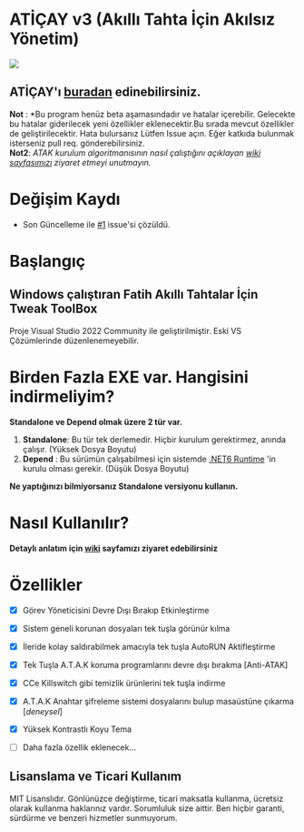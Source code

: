 ATİÇAY v3 (**A**kıllı **T**ahta **İç**in **A**kılsız **Y**önetim)
====
<image src="https://i.hizliresim.com/8h2vyug.jpg"></image>

## ATİÇAY'ı <a href="https://github.com/prescionx/aticay/releases/tag/main">buradan</a> edinebilirsiniz.

**Not** : *Bu program henüz beta aşamasındadır ve hatalar içerebilir. Gelecekte bu hatalar giderilecek yeni özellikler eklenecektir.Bu sırada mevcut özellikler de geliştirilecektir. Hata bulursanız Lütfen Issue açın. Eğer katkıda bulunmak isterseniz pull req. gönderebilirsiniz. 
<br>
**Not2**: *ATAK kurulum algoritmanısının nasıl çalıştığını açıklayan <a href="https://github.com/prescionx/aticay/wiki/A.T.A.K-1.0.9-.ini-algoritmas%C4%B1-a%C3%A7%C4%B1kland%C4%B1">wiki sayfasımızı</a> ziyaret etmeyi unutmayın.*
# Değişim Kaydı
  * Son Güncelleme ile <a href="https://github.com/prescionx/aticay/issues/1">#1</a> issue'si çözüldü. 

# Başlangıç
## Windows çalıştıran Fatih Akıllı Tahtalar İçin Tweak ToolBox
Proje Visual Studio 2022 Community ile geliştirilmiştir. Eski VS Çözümlerinde düzenlenemeyebilir.
# Birden Fazla EXE var. Hangisini indirmeliyim?

**Standalone ve Depend olmak üzere 2 tür var.**
1. **Standalone**: Bu tür tek derlemedir. Hiçbir kurulum gerektirmez, anında çalışır. (Yüksek Dosya Boyutu)
2. **Depend** : Bu sürümün çalışabilmesi için sistemde  <a href="https://dotnet.microsoft.com/download/dotnet/6.0">.NET6 Runtime</a> 'in kurulu olması gerekir. (Düşük Dosya Boyutu)

**Ne yaptığınızı bilmiyorsanız Standalone versiyonu kullanın.**

# Nasıl Kullanılır?
**Detaylı anlatım için  <a href="https://github.com/prescionx/aticay/wiki/Nasıl-Kullanılır">wiki</a>  sayfamızı ziyaret edebilirsiniz**

# Özellikler
- [x] Görev Yöneticisini Devre Dışı Bırakıp Etkinleştirme
- [X] Sistem geneli korunan dosyaları tek tuşla görünür kılma
- [x] İleride kolay saldırabilmek amacıyla tek tuşla AutoRUN Aktifleştirme
- [X] Tek Tuşla A.T.A.K koruma programlarını devre dışı bırakma [Anti-ATAK]
- [X] CCe Killswitch gibi temizlik ürünlerini tek tuşla indirme
- [X] A.T.A.K Anahtar şifreleme sistemi dosyalarını bulup masaüstüne çıkarma [*deneysel*]
- [X] Yüksek Kontrastlı Koyu Tema 
- [ ] Daha fazla özellik eklenecek...



Lisanslama ve Ticari Kullanım
--------
MIT Lisanslıdır. Gönlünüzce değiştirme, ticari maksatla kullanma, ücretsiz olarak kullanma haklarınız vardır. Sorumluluk size aittir. Ben hiçbir garanti, sürdürme ve benzeri hizmetler sunmuyorum.
